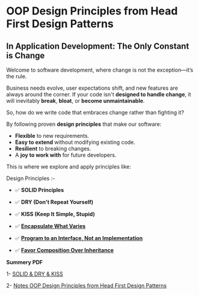 #  OOP Design Principles from Head First Design Patterns

##  In Application Development: The Only Constant is Change

Welcome to software development, where change is not the exception—it’s the rule.

Business needs evolve, user expectations shift, and new features are always around the corner. If your code isn't **designed to handle change**, it will inevitably **break**, **bloat**, or **become unmaintainable**.

So, how do we write code that embraces change rather than fighting it?

By following proven **design principles** that make our software:
* **Flexible** to new requirements.
* **Easy to extend** without modifying existing code.
* **Resilient** to breaking changes.
* A **joy to work with** for future developers.

This is where we explore and apply principles like:

Design Principles :-

* ✅ **SOLID Principles**
* ✅ **DRY (Don't Repeat Yourself)**
* ✅ **KISS (Keep It Simple, Stupid)**

* ✅ [**Encapsulate What Varies**](/DesignPrinciples/DesignPrinciples.md#first-principle--encapsulate-what-varies)
* ✅ [**Program to an Interface, Not an Implementation**](/DesignPrinciples/DesignPrinciples.md#second-principle--program-to-an-interface-not-an-implementation)
* ✅ [**Favor Composition Over Inheritance**](/DesignPrinciples/DesignPrinciples.md#third-and-final-principle-from-head-first-design-patternsfavor-composition-over-inheritance)


**Summery PDF**

1- [SOLID & DRY & KISS](/DesignPrinciples/Notes_SoftwareDesignPrinciples.pdf)

2- [Notes OOP Design Principles from Head First Design Patterns](/DesignPrinciples/Notes_DesignPrinciples_fromBookHFDP.pdf)